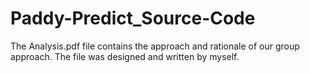 # Paddy-Predict_Source-Code
The Analysis.pdf file contains the approach and rationale of our group approach. The file was designed and written by myself.
